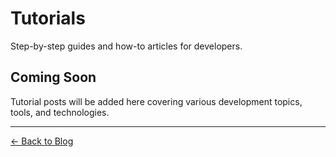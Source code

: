 # Tutorials

Step-by-step guides and how-to articles for developers.

## Coming Soon

Tutorial posts will be added here covering various development topics, tools, and technologies.

---

[← Back to Blog](../../index.md)
